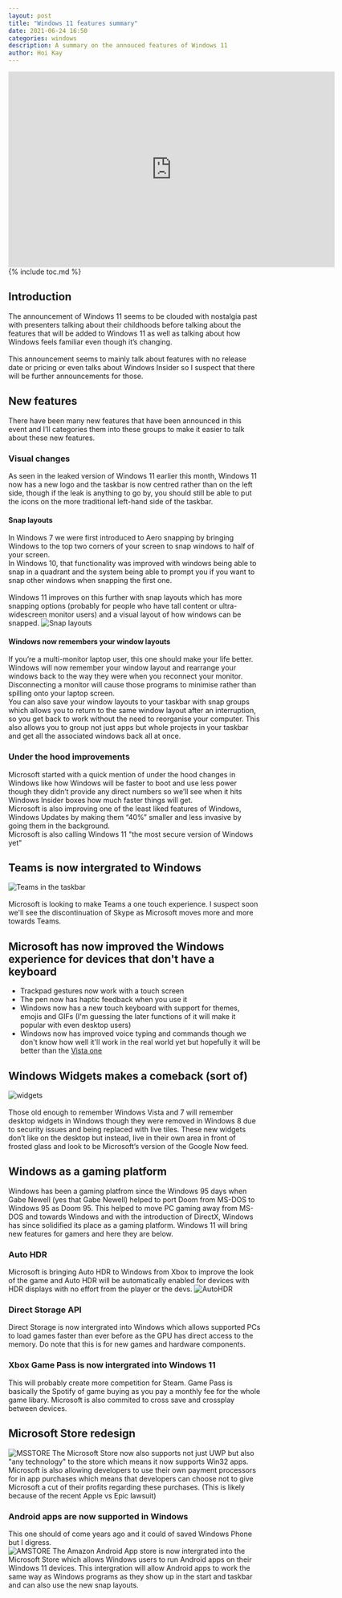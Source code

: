 ```yaml
---
layout: post
title: "Windows 11 features summary"
date: 2021-06-24 16:50
categories: windows
description: A summary on the annouced features of Windows 11
author: Hoi Kay
---
```

<iframe width="650" height="390" src="https://www.youtube-nocookie.com/embed/Uh9643c2P6k" title="YouTube video player" frameborder="0" allow="accelerometer; autoplay; clipboard-write; encrypted-media; gyroscope; picture-in-picture" allowfullscreen></iframe>
<br>
{% include toc.md %}

## Introduction
The announcement of Windows 11 seems to be clouded with nostalgia past with presenters talking about their childhoods before talking about the features that will be added to Windows 11 as well as talking about how Windows feels familiar even though it’s changing. <br>
<br>
This announcement seems to mainly talk about features with no release date or pricing or even talks about Windows Insider so I suspect that there will be further announcements for those.

## New features
There have been many new features that have been announced in this event and I’ll categories them into these groups to make it easier to talk about these new features.

### Visual changes 
As seen in the leaked version of Windows 11 earlier this month, Windows 11 now has a new logo and the taskbar is now centred rather than on the left side, though if the leak is anything to go by, you should still be able to put the icons on the more traditional left-hand side of the taskbar. <br>
#### Snap layouts
In Windows 7 we were first introduced to Aero snapping by bringing Windows to the top two corners of your screen to snap windows to half of your screen. <br> In Windows 10, that functionality was improved with windows being able to snap in a quadrant and the system being able to prompt you if you want to snap other windows when snapping the first one. <br> <br> Windows 11 improves on this further with snap layouts which has more snapping options (probably for people who have tall content or ultra-widescreen monitor users) and a visual layout of how windows can be snapped.
![Snap layouts]({{site.github.url}}/assets/img/Windows/snaplayouts.png)

#### Windows now remembers your window layouts
If you’re a multi-monitor laptop user, this one should make your life better. Windows will now remember your window layout and rearrange your windows back to the way they were when you reconnect your monitor. Disconnecting a monitor will cause those programs to minimise rather than spilling onto your laptop screen. <br>
You can also save your window layouts to your taskbar with snap groups which allows you to return to the same window layout after an interruption, so you get back to work without the need to reorganise your computer. This also allows you to group not just apps but whole projects in your taskbar and get all the associated windows back all at once.

### Under the hood improvements
Microsoft started with a quick mention of under the hood changes in Windows like how Windows will be faster to boot and use less power though they didn’t provide any direct numbers so we’ll see when it hits Windows Insider boxes how much faster things will get. <br>
Microsoft is also improving one of the least liked features of Windows, Windows Updates by making them “40%” smaller and less invasive by going them in the background. <br>
Microsoft is also calling Windows 11 "the most secure version of Windows yet"

## Teams is now intergrated to Windows
![Teams in the taskbar]({{site.github.url}}/assets/img/Windows/teamstaskbar.png)
<br>
<br>
Microsoft is looking to make Teams a one touch experience. I suspect soon we'll see the discontinuation of Skype as Microsoft moves more and more towards Teams.

## Microsoft has now improved the Windows experience for devices that don't have a keyboard
* Trackpad gestures now work with a touch screen
* The pen now has haptic feedback when you use it
* Windows now has a new touch keyboard with support for themes, emojis and GIFs (I'm guessing the later functions of it will make it popular with even desktop users)
* Windows now has improved voice typing and commands though we don't know how well it'll work in the real world yet but hopefully it will be better than the [Vista one](https://www.youtube.com/watch?v=kX8oYoYy2Gc)

## Windows Widgets makes a comeback (sort of)
![widgets]({{site.github.url}}/assets/img/Windows/widgets.png) <br>
<br>
Those old enough to remember Windows Vista and 7 will remember desktop widgets in Windows though they were removed in Windows 8 due to security issues and being replaced with live tiles. These new widgets don’t like on the desktop but instead, live in their own area in front of frosted glass and look to be Microsoft’s version of the Google Now feed.

## Windows as a gaming platform
Windows has been a gaming platfrom since the Windows 95 days when Gabe Newell (yes that Gabe Newell) helped to port Doom from MS-DOS to Windows 95 as Doom 95. This helped to move PC gaming away from MS-DOS and towards Windows and with the introduction of DirectX, Windows has since solidified its place as a gaming platform. Windows 11 will bring new features for gamers and here they are below.

### Auto HDR
Microsoft is bringing Auto HDR to Windows from Xbox to improve the look of the game and Auto HDR will be automatically enabled for devices with HDR displays with no effort from the player or the devs. 
![AutoHDR]({{site.github.url}}/assets/img/Windows/autohdr.png)

### Direct Storage API
Direct Storage is now intergrated into Windows which allows supported PCs to load games faster than ever before as the GPU has direct access to the memory. Do note that this is for  new games and hardware components.

### Xbox Game Pass is now intergrated into Windows 11
This will probably create more competition for Steam. Game Pass is basically the Spotify of game buying as you pay a monthly fee for the whole game libary.
Microsoft is also commited to cross save and crossplay between devices.

## Microsoft Store redesign
![MSSTORE]({{site.github.url}}/assets/img/Windows/msstore.png)
The Microsoft Store now also supports not just UWP but also "any technology" to the store which means it now supports Win32 apps. Microsoft is also allowing developers to use their own payment processors for in app purchases which means that developers can choose not to give Microsoft a cut of their profits regarding these purchases. (This is likely because of the recent Apple vs Epic lawsuit)
### Android apps are now supported in Windows
This one should of come years ago and it could of saved Windows Phone but I digress. <br>
![AMSTORE]({{site.github.url}}/assets/img/Windows/amazonstore.png)
The Amazon Android App store is now intergrated into the Microsoft Store which allows Windows users to run Android apps on their Windows 11 devices. This intergration will allow Android apps to work the same way as Windows programs as they show up in the start and taskbar and can also use the new snap layouts.

